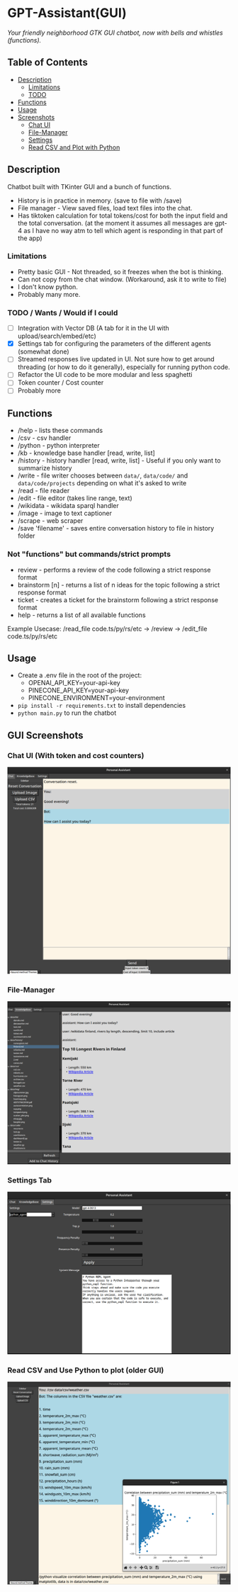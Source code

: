 # GPT-Assistant(GUI)

_Your friendly neighborhood GTK GUI chatbot, now with bells and whistles (functions)._

## Table of Contents

- [Description](#description)
  - [Limitations](#limitations)
  - [TODO](#todo--wants--would-if-i-could)
- [Functions](#functions)
- [Usage](#usage)
- [Screenshots](#gui-screenshots)
  - [Chat UI](#chat-ui)
  - [File-Manager](#file-manager)
  - [Settings](#settings-tab)
  - [Read CSV and Plot with Python](#read-csv-and-use-python-to-plot-older-gui)


## Description

Chatbot built with TKinter GUI and a bunch of functions.

* History is in practice in memory. (save to file with /save)
* File manager - View saved files, load text files into the chat.
* Has tiktoken calculation for total tokens/cost for both the input field and the total conversation. (at the moment it assumes all messages are gpt-4 as I have no way atm to tell which agent is responding in that part of the app)

### Limitations

* Pretty basic GUI - Not threaded, so it freezes when the bot is thinking.
* Can not copy from the chat window. (Workaround, ask it to write to file)
* I don't know python.
* Probably many more.

### TODO / Wants / Would if I could

- [ ] Integration with Vector DB (A tab for it in the UI with upload/search/embed/etc)
- [x] Settings tab for configuring the parameters of the different agents (somewhat done)
- [ ] Streamed responses live updated in UI. Not sure how to get around threading (or how to do it generally), especially for running python code.
- [ ] Refactor the UI code to be more modular and less spaghetti
- [ ] Token counter / Cost counter
- [ ] Probably more

## Functions

* /help - lists these commands
* /csv - csv handler
* /python - python interpreter
* /kb - knowledge base handler [read, write, list]
* /history - history handler [read, write, list] - Useful if you only want to summarize history
* /write - file writer chooses between `data/`, `data/code/` and `data/code/projects` depending on what it's asked to write
* /read - file reader
* /edit - file editor (takes line range, text)
* /wikidata - wikidata sparql handler
* /image - image to text captioner
* /scrape - web scraper 
* /save 'filename' - saves entire conversation history to file in history folder

### Not "functions" but commands/strict prompts

* review - performs a review of the code following a strict response format
* brainstorm [n] - returns a list of n ideas for the topic following a strict response format
* ticket - creates a ticket for the brainstorm following a strict response format
* help - returns a list of all available functions

Example Usecase: /read_file code.ts/py/rs/etc -> /review -> /edit_file code.ts/py/rs/etc

## Usage

* Create a .env file in the root of the project:
  - OPENAI_API_KEY=your-api-key
  - PINECONE_API_KEY=your-api-key
  - PINECONE_ENVIRONMENT=your-environment
* `pip install -r requirements.txt` to install dependencies
* `python main.py` to run the chatbot


## GUI Screenshots

### Chat UI (With token and cost counters)
![GUI with Token Count](screenshots/guui.png)

### File-Manager
![Alt text](screenshots/filemanager.png)

### Settings Tab
![Settings tab](screenshots/setting.png)

### Read CSV and Use Python to plot (older GUI)
![Read CSV and Use Python to plot](screenshots/image-2.png)
